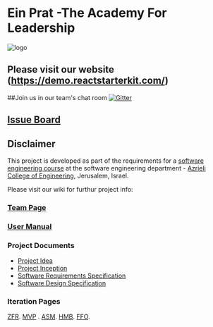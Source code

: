 # Ein Prat -The Academy For Leadership  


![logo](https://upload.wikimedia.org/wikipedia/he/thumb/6/6c/Ein_Prat_Logo.jpg/220px-Ein_Prat_Logo.jpg)

## Please visit our website (https://demo.reactstarterkit.com/)


##Join us in our team's chat room
[![Gitter](https://badges.gitter.im/Bu1ly/classProject.svg)](https://gitter.im/Bu1ly/classProject?utm_source=badge&utm_medium=badge&utm_campaign=pr-badge&utm_content=body_badge)

## [Issue Board](https://huboard.com/robi-y/seproject-team-template#/)

## Disclaimer
This project is developed as part of the requirements for a [software engineering course](https://github.com/jce-il/se-class/wiki) at the software engineering department - [Azrieli College of Engineering](http://www.jce.ac.il/), Jerusalem, Israel.

Please visit our wiki for furthur project info: 

### [Team Page](https://github.com/Bu1ly/classProject/wiki/Our-Team)

### [User Manual](https://github.com/Bu1ly/classProject/wiki/User-Manual)


### Project Documents
- [Project Idea](https://docs.google.com/presentation/d/1iAixcF9R-3Ua6bXK61cdIVnS3pay25O-jXehXIKaKac/edit?usp=sharing) 
- [Project Inception](../../wiki/inception)
- [Software Requirements Specification](../../wiki/srs)
- [Software Design Specification](../../wiki/sds)

### Iteration Pages
   [ZFR](https://github.com/Bu1ly/Ein-Prat-The-Academy-For-Leadership/wiki/Iteration-0----ZFR).
   [MVP](https://github.com/Bu1ly/Ein-Prat-The-Academy-For-Leadership/wiki/Iteration-1---MVP) .
   [ASM](https://github.com/Bu1ly/Ein-Prat-The-Academy-For-Leadership/wiki/Iteration-2---ASM).
   [HMB](https://github.com/Bu1ly/Ein-Prat-The-Academy-For-Leadership/wiki/Iteration-3-HMB).
   [FFO](https://github.com/Bu1ly/Ein-Prat-The-Academy-For-Leadership/wiki/Iteration-4-FFO).



